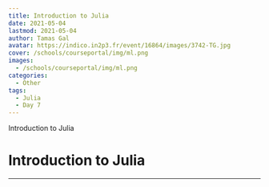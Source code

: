 ```yaml
---
title: Introduction to Julia
date: 2021-05-04
lastmod: 2021-05-04
author: Tamas Gal
avatar: https://indico.in2p3.fr/event/16864/images/3742-TG.jpg
cover: /schools/courseportal/img/ml.png
images:
  - /schools/courseportal/img/ml.png
categories:
  - Other
tags:
  - Julia
  - Day 7
---
```


Introduction to Julia

<!--more-->
<!---->

<!-- Dear instructor:
* The dates at the top of this markdown (.md) document will help order the classes in the portal.
Please, if you don't need to, do not change the one that is now.
* Take into account that there is a feature in the dates: if you use a date in the future, the class will be not visible in the portal until the date you have assigned.
* You can create dedicated folders if you need to.
* But if you simply need to add some pictures, you can use the folder ../static/img/ mentioned at the top as /schools/courseportal/img/
-->

<!---->

# Introduction to Julia


---
